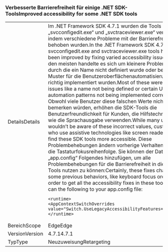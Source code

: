 ### <a name="improved-accessibility-for-some-net-sdk-tools"></a><span data-ttu-id="6a001-101">Verbesserte Barrierefreiheit für einige .NET SDK-Tools</span><span class="sxs-lookup"><span data-stu-id="6a001-101">Improved accessibility for some .NET SDK tools</span></span>

|   |   |
|---|---|
|<span data-ttu-id="6a001-102">Details</span><span class="sxs-lookup"><span data-stu-id="6a001-102">Details</span></span>|<span data-ttu-id="6a001-103">Im .NET Framework SDK 4.7.1 wurden die Tools „svcconfigedit.exe“ und „svctraceviewer.exe“ verbessert, indem verschiedene Probleme mit der Barrierefreiheit behoben wurden.</span><span class="sxs-lookup"><span data-stu-id="6a001-103">In the .NET Framework SDK 4.7.1, the svcconfigedit.exe and svctraceviewer.exe tools have been improved by fixing varied accessibility issues.</span></span> <span data-ttu-id="6a001-104">Bei den meisten handelte es sich um kleinere Probleme, durch die ein Name nicht definiert wurde oder bestimmte Muster für die Benutzeroberflächenautomatisierung nicht richtig implementiert wurden.</span><span class="sxs-lookup"><span data-stu-id="6a001-104">Most of these were small issues like a name not being defined or certain UI automation patterns not being implemented correctly.</span></span> <span data-ttu-id="6a001-105">Obwohl viele Benutzer diese falschen Werte nicht bemerken würden, erhöhen die SDK-Tools die Benutzerfreundlichkeit für Kunden, die Hilfstechnologien wie die Sprachausgabe verwenden.</span><span class="sxs-lookup"><span data-stu-id="6a001-105">While many users wouldn’t be aware of these incorrect values, customers who use assistive technologies like screen readers will find these SDK tools more accessible.</span></span> <span data-ttu-id="6a001-106">Diese Problembehebungen ändern vorherige Verhalten wie z.B. die Tastaturfokusreihenfolge. Sie können der Datei „app.config“ Folgendes hinzufügen, um alle Problembehebungen für die Barrierefreiheit in diesen Tools nutzen zu können:</span><span class="sxs-lookup"><span data-stu-id="6a001-106">Certainly, these fixes change some previous behaviors, like keyboard focus order.In order to get all the accessibility fixes in these tools, you can the following to your app.config file:</span></span><pre><code class="language-xml">&lt;runtime&gt;&#13;&#10;&lt;AppContextSwitchOverrides value=&quot;Switch.UseLegacyAccessibilityFeatures=false&quot;/&gt;&#13;&#10;&lt;/runtime&gt;&#13;&#10;</code></pre>|
|<span data-ttu-id="6a001-107">Bereich</span><span class="sxs-lookup"><span data-stu-id="6a001-107">Scope</span></span>|<span data-ttu-id="6a001-108">Edge</span><span class="sxs-lookup"><span data-stu-id="6a001-108">Edge</span></span>|
|<span data-ttu-id="6a001-109">Version</span><span class="sxs-lookup"><span data-stu-id="6a001-109">Version</span></span>|<span data-ttu-id="6a001-110">4.7.1</span><span class="sxs-lookup"><span data-stu-id="6a001-110">4.7.1</span></span>|
|<span data-ttu-id="6a001-111">Typ</span><span class="sxs-lookup"><span data-stu-id="6a001-111">Type</span></span>|<span data-ttu-id="6a001-112">Neuzuweisung</span><span class="sxs-lookup"><span data-stu-id="6a001-112">Retargeting</span></span>|

